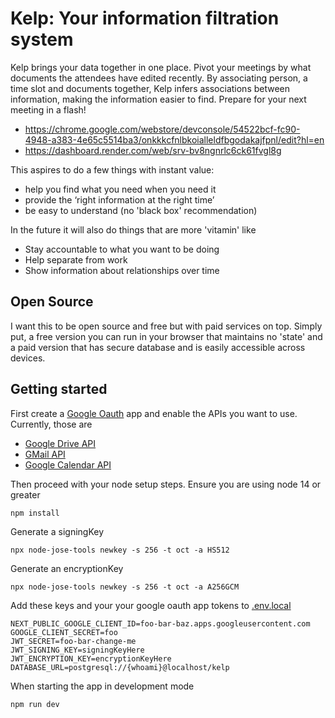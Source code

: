 # Kelp: Your information filtration system

Kelp brings your data together in one place. Pivot your meetings by what documents the attendees have edited recently. By associating person, a time slot and documents together, Kelp infers associations between information, making the information easier to find. Prepare for your next meeting in a flash!

- https://chrome.google.com/webstore/devconsole/54522bcf-fc90-4948-a383-4e65c5514ba3/onkkkcfnlbkoialleldfbgodakajfpnl/edit?hl=en
- https://dashboard.render.com/web/srv-bv8ngnrlc6ck61fvgl8g

This aspires to do a few things with instant value:

- help you find what you need when you need it
- provide the ‘right information at the right time’
- be easy to understand (no 'black box' recommendation)

In the future it will also do things that are more 'vitamin' like

- Stay accountable to what you want to be doing
- Help separate from work
- Show information about relationships over time

## Open Source

I want this to be open source and free but with paid services on top. Simply put, a free version you can run in your browser that maintains no 'state' and a paid version that has secure database and is easily accessible across devices.

## Getting started

First create a [Google Oauth] app and enable the APIs you want to use. Currently, those are

- [Google Drive API]
- [GMail API]
- [Google Calendar API]

Then proceed with your node setup steps. Ensure you are using node 14 or greater

    npm install

Generate a signingKey

    npx node-jose-tools newkey -s 256 -t oct -a HS512

Generate an encryptionKey

    npx node-jose-tools newkey -s 256 -t oct -a A256GCM

Add these keys and your your google oauth app tokens to [.env.local]

    NEXT_PUBLIC_GOOGLE_CLIENT_ID=foo-bar-baz.apps.googleusercontent.com
    GOOGLE_CLIENT_SECRET=foo
    JWT_SECRET=foo-bar-change-me
    JWT_SIGNING_KEY=signingKeyHere
    JWT_ENCRYPTION_KEY=encryptionKeyHere
    DATABASE_URL=postgresql://{whoami}@localhost/kelp

When starting the app in development mode

    npm run dev

[google oauth]: https://developers.google.com/identity/protocols/oauth2
[google drive api]: https://developers.google.com/drive
[gmail api]: https://developers.google.com/gmail/api
[google calendar api]: https://developers.google.com/calendar
[.env.local]: https://nextjs.org/docs/basic-features/environment-variables
